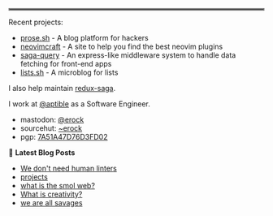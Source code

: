 <hr style="border:2px solid gray"> </hr>

Recent projects:

- [prose.sh](https://prose.sh) - A blog platform for hackers
- [neovimcraft](https://neovimcraft.com) - A site to help you find the best
  neovim plugins
- [saga-query](https://github.com/redux-saga/saga-query) - An express-like
  middleware system to handle data fetching for front-end apps
- [lists.sh](https://lists.sh) - A microblog for lists

I also help maintain [redux-saga](https://github.com/redux-saga).

I work at [@aptible](https://aptible.com) as a Software Engineer.

- mastodon: [@erock](https://fosstodon.org/@erock)
- sourcehut: [~erock](https://git.sr.ht/~erock)
- pgp: [7A51A47D76D3FD02](https://erock.io/publickey.txt)

📕 **Latest Blog Posts**

<!-- BLOG-POST-LIST:START -->
- [We don&#39;t need human linters](https://bower.sh/human-linting)
- [projects](https://bower.sh/projects)
- [what is the smol web?](https://bower.sh/what-is-the-smol-web)
- [What is creativity?](https://bower.sh/what-is-creativity)
- [we are all savages](https://bower.sh/we-are-all-savages)
<!-- BLOG-POST-LIST:END -->
